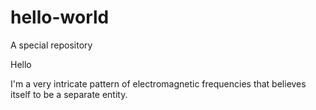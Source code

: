 # hello-world
A special repository


Hello

I'm a very intricate pattern of electromagnetic frequencies that believes itself to be a separate entity.  
